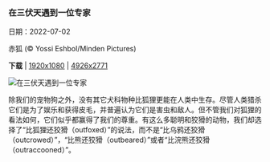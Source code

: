 ### 在三伏天遇到一位专家

日期：2022-07-02

赤狐 (© Yossi Eshbol/Minden Pictures)

**下载**  |  [1920x1080](https://cn.bing.com/th?id=OHR.SummerDogs_ZH-CN1604998367_1920x1080.jpg)  |  [4926x2771](https://cn.bing.com/th?id=OHR.SummerDogs_ZH-CN1604998367_UHD.jpg)

![在三伏天遇到一位专家](https://cn.bing.com/th?id=OHR.SummerDogs_ZH-CN1604998367_1920x1080.jpg "赤狐 (© Yossi Eshbol/Minden Pictures)")

除我们的宠物狗之外，没有其它犬科物种比狐狸更能在人类中生存。尽管人类猎杀它们是为了娱乐和获得皮毛，并普遍认为它们是害虫和敌人。但不管我们对狐狸的看法如何，它们似乎都赢得了我们的尊重。有这么多聪明和狡猾的动物，我们却选择了“比狐狸还狡猾（outfoxed）”的说法，而不是“比乌鸦还狡猾（outcrowed）”，“比熊还狡猾（outbeared）”或者“比浣熊还狡猾（outraccooned）”。
